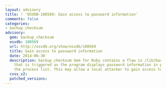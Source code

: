 ```yaml
---
layout: advisory
title: ! 'OSVDB-108569: Gain access to password information'
comments: false
categories:
- backup_checksum
advisory:
  gem: backup_checksum
  osvdb: 108569
  url: http://osvdb.org/show/osvdb/108569
  title: Gain access to password information
  date: 2014-06-30
  description: backup_checksum Gem for Ruby contains a flaw in /lib/backup/cli/utility.rb
    that is triggered as the program displays password information in plaintext in
    the process list. This may allow a local attacker to gain access to password information.
  cvss_v2: 
  patched_versions: 
---
```

